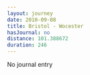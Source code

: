 ```yaml
---
layout: journey
date: 2010-09-08
title: Bristol - Wocester
hasJournal: no
distance: 101.388672
duration: 246
---
```

No journal entry